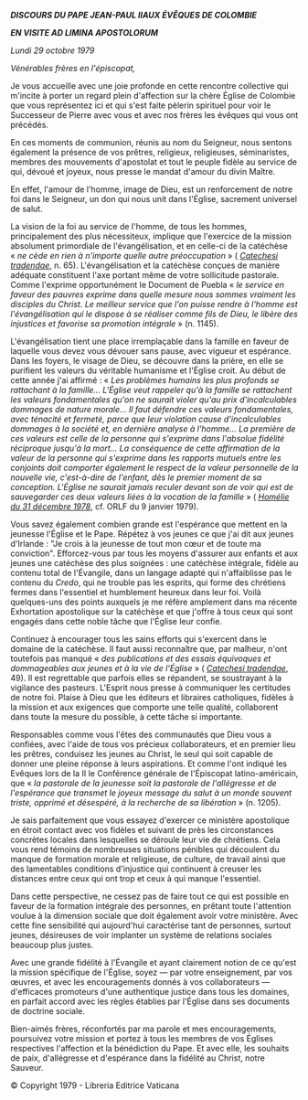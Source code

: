 ***DISCOURS DU PAPE JEAN-PAUL II******AUX ÉVÊQUES DE COLOMBIE***

***EN VISITE AD LIMINA APOSTOLORUM***

*Lundi 29 octobre 1979*

*Vénérables frères en l'épiscopat,*

Je vous accueille avec une joie profonde en cette rencontre collective qui m'incite à porter un regard plein d'affection sur la chère Église de Colombie que vous représentez ici et qui s'est faite pèlerin spirituel pour voir le Successeur de Pierre avec vous et avec nos frères les évêques qui vous ont précédés.

En ces moments de communion, réunis au nom du Seigneur, nous sentons également la présence de vos prêtres, religieux, religieuses, séminaristes, membres des mouvements d'apostolat et tout le peuple fidèle au service de qui, dévoué et joyeux, nous presse le mandat d'amour du divin Maître.

En effet, l'amour de l'homme, image de Dieu, est un renforcement de notre foi dans le Seigneur, un don qui nous unit dans l'Église, sacrement universel de salut.

La vision de la foi au service de l'homme, de tous les hommes, principalement des plus nécessiteux, implique que l'exercice de la mission absolument primordiale de l'évangélisation, et en celle-ci de la catéchèse « *ne cède en rien à n'importe quelle autre préoccupation* » ( *[Catechesi tradendae](http://www.vatican.va/holy_father/john_paul_ii/apost_exhortations/documents/hf_jp-ii_exh_16101979_catechesi-tradendae_fr.html)*, n. 65). L'évangélisation et la catéchèse conçues de manière adéquate constituent l'axe portant même de votre sollicitude pastorale. Comme l'exprime opportunément le Document de Puebla « *le service en faveur des pauvres exprime dans quelle mesure nous sommes vraiment les disciples du Christ. Le meilleur service que l'on puisse rendre à l'homme est l'évangélisation qui le dispose à se réaliser comme fils de Dieu, le libère des injustices et favorise sa promotion intégrale* » (n. 1145).

L'évangélisation tient une place irremplaçable dans la famille en faveur de laquelle vous devez vous dévouer sans pause, avec vigueur et espérance. Dans les foyers, le visage de Dieu, se découvre dans la prière, en elle se purifient les valeurs du véritable humanisme et l'Église croit. Au début de cette année j'ai affirmé : « *Les problèmes humains les plus profonds se rattachant à la famille... L'Église veut rappeler qu'à la famille se rattachent les valeurs fondamentales qu'on ne saurait violer qu'au prix d'incalculables dommages de nature morale... Il faut défendre ces valeurs fondamentales, avec ténacité et fermeté, parce que leur violation cause d'incalculables dommages à la société et, en dernière analyse à l'homme... La première de ces valeurs est celle de la personne qui s'exprime dans l'absolue fidélité réciproque jusqu'à la mort... La conséquence de cette affirmation de la valeur de la personne qui s'exprime dans les rapports mutuels entre les conjoints doit comporter également le respect de la valeur personnelle de la nouvelle vie, c'est-à-dire de l'enfant, dès le premier moment de sa conception. L'Église ne saurait jamais reculer devant son de voir qui est de sauvegarder ces deux valeurs liées à la vocation de la famille* » ( *[Homélie du 31 décembre 1978](http://www.vatican.va/holy_father/john_paul_ii/homilies/1978/documents/hf_jp-ii_hom_19781231_chiesa-gesu_fr.html)*, cf. ORLF du 9 janvier 1979).

Vous savez également combien grande est l'espérance que mettent en la jeunesse l'Église et le Pape. Répétez à vos jeunes ce que j'ai dit aux jeunes d'Irlande : "Je crois à la jeunesse de tout mon cœur et de toute ma conviction". Efforcez-vous par tous les moyens d'assurer aux enfants et aux jeunes une catéchèse des plus soignées : une catéchèse intégrale, fidèle au contenu total de l'Évangile, dans un langage adapté qui n'affaiblisse pas le contenu du *Credo*, qui ne trouble pas les esprits, qui forme des chrétiens fermes dans l'essentiel et humblement heureux dans leur foi. Voilà quelques-uns des points auxquels je me réfère amplement dans ma récente Exhortation apostolique sur la catéchèse et que j'offre à tous ceux qui sont engagés dans cette noble tâche que l'Église leur confie.

Continuez à encourager tous les sains efforts qui s'exercent dans le domaine de la catéchèse. Il faut aussi reconnaître que, par malheur, n'ont toutefois pas manqué « *des publications et des essais équivoques et dommageables aux jeunes et à la vie de l'Église* » ( *[Catechesi tradendae](http://www.vatican.va/holy_father/john_paul_ii/apost_exhortations/documents/hf_jp-ii_exh_16101979_catechesi-tradendae_fr.html)*, 49). Il est regrettable que parfois elles se répandent, se soustrayant à la vigilance des pasteurs. L'Esprit nous presse à communiquer les certitudes de notre foi. Plaise à Dieu que les éditeurs et libraires catholiques, fidèles à la mission et aux exigences que comporte une telle qualité, collaborent dans toute la mesure du possible, à cette tâche si importante.

Responsables comme vous l'êtes des communautés que Dieu vous a confiées, avec l'aide de tous vos précieux collaborateurs, et en premier lieu les prêtres, conduisez les jeunes au Christ, le seul qui soit capable de donner une pleine réponse à leurs aspirations. Et comme l'ont indiqué les Evêques lors de la II le Conférence générale de l'Épiscopat latino-américain, que « *la pastorale de la jeunesse soit la pastorale de l'allégresse et de l'espérance que transmet le joyeux message du salut à un monde souvent triste, opprimé et désespéré, à la recherche de sa libération* » (n. 1205).

Je sais parfaitement que vous essayez d'exercer ce ministère apostolique en étroit contact avec vos fidèles et suivant de près les circonstances concrètes locales dans lesquelles se déroule leur vie de chrétiens. Cela vous rend témoins de nombreuses situations pénibles qui découlent du manque de formation morale et religieuse, de culture, de travail ainsi que des lamentables conditions d'injustice qui continuent à creuser les distances entre ceux qui ont trop et ceux à qui manque l'essentiel.

Dans cette perspective, ne cessez pas de faire tout ce qui est possible en faveur de la formation intégrale des personnes, en prêtant toute l'attention voulue à la dimension sociale que doit également avoir votre ministère. Avec cette fine sensibilité qui aujourd'hui caractérise tant de personnes, surtout jeunes, désireuses de voir implanter un système de relations sociales beaucoup plus justes.

Avec une grande fidélité à l'Évangile et ayant clairement notion de ce qu'est la mission spécifique de l'Église, soyez — par votre enseignement, par vos œuvres, et avec les encouragements donnés à vos collaborateurs — d'efficaces promoteurs d'une authentique justice dans tous les domaines, en parfait accord avec les règles établies par l'Église dans ses documents de doctrine sociale.

Bien-aimés frères, réconfortés par ma parole et mes encouragements, poursuivez votre mission et portez à tous les membres de vos Églises respectives l'affection et la bénédiction du Pape. Et avec elle, les souhaits de paix, d'allégresse et d'espérance dans la fidélité au Christ, notre Sauveur.

© Copyright 1979 - Libreria Editrice Vaticana